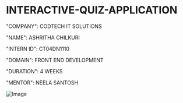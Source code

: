 # INTERACTIVE-QUIZ-APPLICATION

"COMPANY": CODTECH IT SOLUTIONS

"NAME": ASHRITHA CHILKURI

"INTERN ID": CT04DN1110

"DOMAIN": FRONT END DEVELOPMENT

"DURATION": 4 WEEKS

"MENTOR": NEELA SANTOSH

![Image](https://github.com/user-attachments/assets/ef61ba8e-4496-454d-833e-e6fb5a83dcc9)
